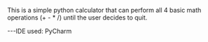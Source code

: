 This is a simple python calculator that can perform all 4 basic math operations (+ - * /) until the user decides to quit.

 ---IDE used: PyCharm 
